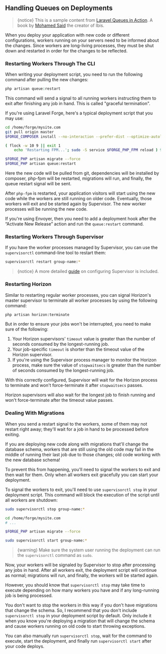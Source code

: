 ## Handling Queues on Deployments

>{notice} This is a sample content from [Laravel Queues in Action](https://learn-laravel-queues.com/). A book by [Mohamed Said](https://twitter.com/themsaid) the creator of Ibis.

When you deploy your application with new code or different configurations, workers running on your servers need to be informed about the changes. Since workers are long-living processes, they must be shut down and restarted in order for the changes to be reflected.

### Restarting Workers Through The CLI

When writing your deployment script, you need to run the following command after pulling the new changes:

```php
php artisan queue:restart
```

This command will send a signal to all running workers instructing them to exit after finishing any job in hand. This is called "graceful termination".

If you're using Laravel Forge, here's a typical deployment script that you may use:

```bash
cd /home/forge/mysite.com
git pull origin master
$FORGE_COMPOSER install --no-interaction --prefer-dist --optimize-autoloader

( flock -w 10 9 || exit 1
    echo 'Restarting FPM...'; sudo -S service $FORGE_PHP_FPM reload ) 9>/tmp/fpmlock

$FORGE_PHP artisan migrate --force
$FORGE_PHP artisan queue:restart
```

Here the new code will be pulled from git, dependencies will be installed by composer, php-fpm will be restarted, migrations will run, and finally, the queue restart signal will be sent.

After `php-fpm` is restarted, your application visitors will start using the new code while the workers are still running on older code. Eventually, those workers will exit and be started again by Supervisor. The new worker processes will be running the new code.

If you're using Envoyer, then you need to add a deployment hook after the “Activate New Release” action and run the `queue:restart` command.

### Restarting Workers Through Supervisor

If you have the worker processes managed by Supervisor, you can use the `supervisorctl` command-line tool to restart them:

```bash
supervisorctl restart group-name:*
```

>{notice} A more detailed [guide](#keeping-the-workers-running) on configuring Supervisor is included.

### Restarting Horizon

Similar to restarting regular worker processes, you can signal Horizon's master supervisor to terminate all worker processes by using the following command:

```bash
php artisan horizon:terminate
```

But in order to ensure your jobs won't be interrupted, you need to make sure of the following:

1. Your Horizon supervisors' `timeout` value is greater than the number of seconds consumed by the longest-running job.
2. Your job-specific `timeout` is shorter than the timeout value of the Horizon supervisor.
3. If you're using the Supervisor process manager to monitor the Horizon process, make sure the value of `stopwaitsecs` is greater than the number of seconds consumed by the longest-running job.

With this correctly configured, Supervisor will wait for the Horizon process to terminate and won't force-terminate it after `stopwaitsecs` passes.

Horizon supervisors will also wait for the longest job to finish running and won't force-terminate after the timeout value passes.

### Dealing With Migrations

When you send a restart signal to the workers, some of them may not restart right away; they'll wait for a job in hand to be processed before exiting.

If you are deploying new code along with migrations that'll change the database schema, workers that are still using the old code may fail in the middle of running their last job due to those changes; old code working with the new database schema!

To prevent this from happening, you'll need to signal the workers to exit and then wait for them. Only when all workers exit gracefully you can start your deployment.

To signal the workers to exit, you'll need to use `supervisorctl stop` in your deployment script. This command will block the execution of the script until all workers are shutdown:

```bash
sudo supervisorctl stop group-name:*

cd /home/forge/mysite.com
# ...

$FORGE_PHP artisan migrate --force

sudo supervisorctl start group-name:*
```

>{warning} Make sure the system user running the deployment can run the `supervisorctl` command as `sudo`.

Now, your workers will be signaled by Supervisor to stop after processing any jobs in hand. After all workers exit, the deployment script will continue as normal; migrations will run, and finally, the workers will be started again.

However, you should know that `supervisorctl stop` may take time to execute depending on how many workers you have and if any long-running job is being processed.

You don't want to stop the workers in this way if you don't have migrations that change the schema. So, I recommend that you don't include `supervisorctl stop` in your deployment script by default. Only include it when you know you're deploying a migration that will change the schema and cause workers running on old code to start throwing exceptions.

You can also manually run `supervisorctl stop`, wait for the command to execute, start the deployment, and finally run `supervisorctl start` after your code deploys.
